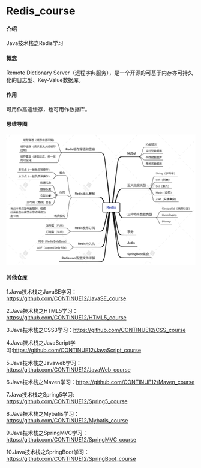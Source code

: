 # Redis_course

#### 介绍

Java技术栈之Redis学习

#### 概念

Remote Dictionary Server（远程字典服务），是一个开源的可基于内存亦可持久化的日志型、Key-Value数据库。

#### 作用

可用作高速缓存，也可用作数据库。

#### 思维导图

![输入图片说明](%E6%80%9D%E7%BB%B4%E5%AF%BC%E5%9B%BE.png)

#### 其他仓库

1.Java技术栈之JavaSE学习：https://github.com/CONTINUE12/JavaSE_course

2.Java技术栈之HTML5学习：https://github.com/CONTINUE12/HTML5_course

3.Java技术栈之CSS3学习：https://github.com/CONTINUE12/CSS_course

4.Java技术栈之JavaScript学习:https://github.com/CONTINUE12/JavaScript_course

5.Java技术栈之Javaweb学习：https://github.com/CONTINUE12/JavaWeb_course

6.Java技术栈之Maven学习：https://github.com/CONTINUE12/Maven_course

7.Java技术栈之Spring5学习: https://github.com/CONTINUE12/Spring5_course

8.Java技术栈之Mybatis学习：https://github.com/CONTINUE12/Mybatis_course

9.Java技术栈之SpringMVC学习：https://github.com/CONTINUE12/SpringMVC_course

10.Java技术栈之SpringBoot学习：https://github.com/CONTINUE12/SpringBoot_course
